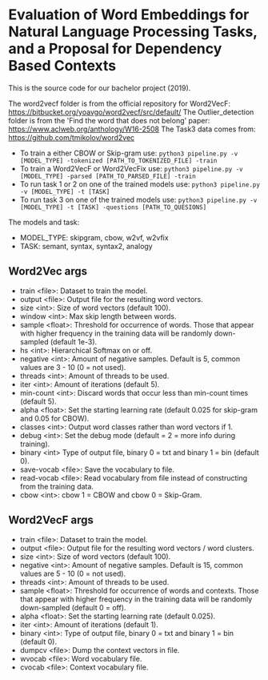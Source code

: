 # Evaluation of Word Embeddings for Natural Language Processing Tasks, and a Proposal for Dependency Based Contexts

This is the source code for our bachelor project (2019).

The word2vecf folder is from the official repository for Word2VecF: https://bitbucket.org/yoavgo/word2vecf/src/default/
The Outlier_detection folder is from the 'Find the word that does not belong' paper: https://www.aclweb.org/anthology/W16-2508
The Task3 data comes from: https://github.com/tmikolov/word2vec

* To train a either CBOW or Skip-gram use: `python3 pipeline.py -v [MODEL_TYPE] -tokenized [PATH_TO_TOKENIZED_FILE] -train`
* To train a Word2VecF or Word2VecFix use: `python3 pipeline.py -v [MODEL_TYPE] -parsed [PATH_TO_PARSED_FILE] -train`
* To run task 1 or 2 on one of the trained models use: `python3 pipeline.py -v [MODEL_TYPE] -t [TASK]`
* To run task 3 on one of the trained models use: `python3 pipeline.py -v [MODEL_TYPE] -t [TASK] -questions [PATH_TO_QUESIONS]`

The models and task:  
* MODEL_TYPE: skipgram, cbow, w2vf, w2vfix
* TASK: semant, syntax, syntax2, analogy

## Word2Vec args
* train \<file\>: Dataset to train the model.
* output \<file\>: Output file for the resulting word vectors.
* size \<int\>: Size of word vectors (default 100).
* window \<int\>: Max skip length between words.
* sample \<float\>: Threshold for occurrence of words. Those that appear with higher frequency in the training data will be randomly down-sampled (default 1e-3).
* hs \<int\>: Hierarchical Softmax on or off.
* negative \<int\>: Amount of negative samples. Default is 5, common values are 3 - 10 (0 = not used).
* threads \<int\>: Amount of threads to be used.
* iter \<int\>: Amount of iterations (default 5).
* min-count \<int\>: Discard words that occur less than min-count times (default 5).
* alpha \<float\>: Set the starting learning rate (default 0.025 for skip-gram and 0.05 for CBOW).
* classes \<int\>: Output word classes rather than word vectors if 1.
* debug \<int\>: Set the debug mode (default = 2 = more info during training).
* binary \<int\> Type of output file, binary 0 = txt and binary 1 = bin (default 0).
* save-vocab \<file\>: Save the vocabulary to file.
* read-vocab \<file\>: Read vocabulary from file instead of constructing from the training data.
* cbow \<int\>: cbow 1 = CBOW and cbow 0 = Skip-Gram.

## Word2VecF args
* train \<file\>: Dataset to train the model.
* output \<file\>: Output file for the resulting word vectors / word clusters.
* size \<int\>: Size of word vectors (default 100).
* negative \<int\>: Amount of negative samples. Default is 15, common values are 5 - 10 (0 = not used).
* threads \<int\>: Amount of threads to be used.
* sample \<float\>: Threshold for occurrence of words and contexts. Those that appear with higher frequency in the training data will be randomly down-sampled (default 0 = off).
* alpha \<float\>: Set the starting learning rate (default 0.025).
* iter \<int\>: Amount of iterations (default 1).
* binary \<int\>: Type of output file, binary 0 = txt and binary 1 = bin (default 0).
* dumpcv \<file\>: Dump the context vectors in file.
* wvocab \<file\>: Word vocabulary file.
* cvocab \<file\>: Context vocabulary file.
